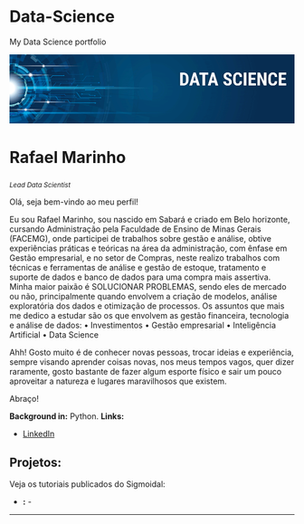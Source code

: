 # Data-Science
My Data Science portfolio
<p align="center">
  <img src="banner.png" >
</p>

# Rafael Marinho
<sub>*Lead Data Scientist*

Olá, seja bem-vindo ao meu perfil!

Eu sou Rafael Marinho, sou nascido em Sabará e criado em Belo horizonte, cursando Administração pela Faculdade de Ensino de Minas Gerais (FACEMG), onde participei de trabalhos sobre gestão e análise, obtive experiências práticas e teóricas na área da administração, com ênfase em Gestão empresarial, e no setor de Compras, neste realizo trabalhos com técnicas e ferramentas de análise e gestão de estoque, tratamento e suporte de dados e banco de dados para uma compra mais assertiva.
Minha maior paixão é SOLUCIONAR PROBLEMAS, sendo eles de mercado ou não, principalmente quando envolvem a criação de modelos, análise exploratória dos dados e otimização de processos. Os assuntos que mais me dedico a estudar são os que envolvem as gestão financeira, tecnologia e análise de dados:
• Investimentos
• Gestão empresarial
• Inteligência Artificial
• Data Science

Ahh! Gosto muito é de conhecer novas pessoas, trocar ideias e experiência, sempre visando aprender coisas novas, nos meus tempos vagos, quer dizer raramente, gosto bastante de fazer algum esporte físico e sair um pouco aproveitar a natureza e lugares maravilhosos que existem.

Abraço!

**Background in:** Python.
**Links:**
* [LinkedIn](https://www.linkedin.com/in/rafael-marinho-6a90211a1/)


## Projetos:
Veja os tutoriais publicados do Sigmoidal:

* **:** -


---

